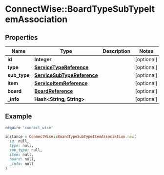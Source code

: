 # ConnectWise::BoardTypeSubTypeItemAssociation

## Properties

| Name | Type | Description | Notes |
| ---- | ---- | ----------- | ----- |
| **id** | **Integer** |  | [optional] |
| **type** | [**ServiceTypeReference**](ServiceTypeReference.md) |  | [optional] |
| **sub_type** | [**ServiceSubTypeReference**](ServiceSubTypeReference.md) |  | [optional] |
| **item** | [**ServiceItemReference**](ServiceItemReference.md) |  | [optional] |
| **board** | [**BoardReference**](BoardReference.md) |  | [optional] |
| **_info** | **Hash&lt;String, String&gt;** |  | [optional] |

## Example

```ruby
require 'connect_wise'

instance = ConnectWise::BoardTypeSubTypeItemAssociation.new(
  id: null,
  type: null,
  sub_type: null,
  item: null,
  board: null,
  _info: null
)
```

